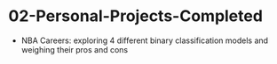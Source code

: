 # 02-Personal-Projects-Completed

- NBA Careers: exploring 4 different binary classification models and weighing their pros and cons
